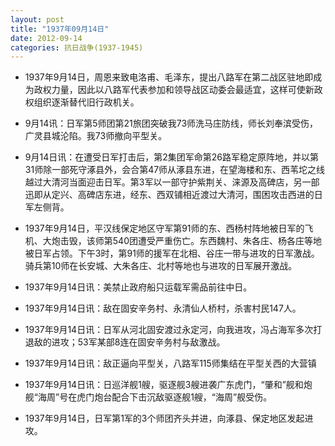 ```yaml
---
layout: post
title: "1937年09月14日"
date: 2012-09-14
categories: 抗日战争(1937-1945)
---
```


<meta name="referrer" content="no-referrer" />

- 1937年9月14日，周恩来致电洛甫、毛泽东，提出八路军在第二战区驻地即成为政权力量，因此以八路军代表参加和领导战区动委会最适宜，这样可使新政权组织逐渐替代旧行政机关。 

- 9月14讯：日军第5师团第21旅团突破我73师洗马庄防线，师长刘奉滨受伤，广灵县城沦陷。我73师撤向平型关。 

- 9月14日讯：在遭受日军打击后，第2集团军命第26路军稳定原阵地，并以第31师除一部死守涿县外，会合第47师从涿县东进，在望海楼和东、西苇坨之线越过大清河当面迎击日军。第3军以一部守护紫荆关、涞源及高碑店，另一部迅即从定兴、高碑店东进，经东、西双铺相近渡过大清河，围困攻击西进的日军左侧背。 

- 1937年9月14日，平汉线保定地区守军第91师的东、西杨村阵地被日军的飞机、大炮击毁，该师第540团遭受严重伤亡。东西魏村、朱各庄、杨各庄等地被日军占领。下午3时，第91师的援军在北相、谷庄一带与进攻的日军激战。骑兵第10师在长安城、大朱各庄、北村等地也与进攻的日军展开激战。 

- 1937年9月14日讯：美禁止政府船只运载军需品前往中日。 

- 1937年9月14日讯：敌在固安辛务村、永清仙人桥村，杀害村民147人。 

- 1937年9月14日讯：日军从河北固安渡过永定河，向我进攻，冯占海军多次打退敌的进攻；53军某部8连在固安辛务村与敌激战。  

- 1937年9月14日讯：敌正逼向平型关，八路军115师集结在平型关西的大营镇 

- 1937年9月14日讯：日巡洋舰1艘，驱逐舰3艘进袭广东虎门，“肇和”舰和炮舰“海周”号在虎门炮台配合下击沉敌驱逐舰1艘，“海周”舰受伤。 

- 1937年9月14日，日军第1军的3个师团齐头并进，向涿县、保定地区发起进攻。 


